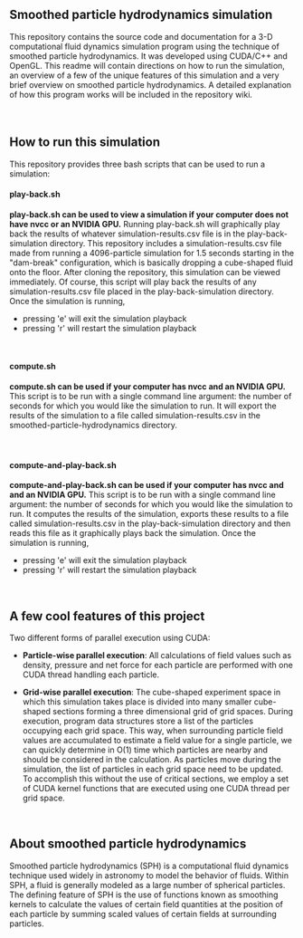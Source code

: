 ## Smoothed particle hydrodynamics simulation

This repository contains the source code and documentation for a 3-D computational
fluid dynamics simulation program using the technique of smoothed
particle hydrodynamics. It was developed using CUDA/C++ and OpenGL. This readme
will contain directions on how to run the simulation, an overview of a few of the unique
features of this simulation and a very brief overview on smoothed particle hydrodynamics.
A detailed explanation of how this program works will be included in the repository wiki.
<br/>
<br/>
<br/>


## How to run this simulation

This repository provides three bash scripts that can be used to run a simulation:

#### play-back.sh
**play-back.sh can be used to view a simulation if your computer does not have nvcc
or an NVIDIA GPU.** Running play-back.sh will graphically play back the results of
whatever simulation-results.csv file is in the play-back-simulation directory.
This repository includes a simulation-results.csv file made from running a
4096-particle simulation for 1.5 seconds starting in the "dam-break" configuration,
which is basically dropping a cube-shaped fluid onto the floor.
After cloning the repository, this simulation can be viewed immediately.
Of course, this script will play back the results of any simulation-results.csv file
placed in the play-back-simulation directory. Once the simulation is running,
- pressing 'e' will exit the simulation playback
- pressing 'r' will restart the simulation playback
<br/>


#### compute.sh
**compute.sh can be used if your computer has nvcc and an NVIDIA GPU.** This script
is to be run with a single command line argument: the number of seconds for which
you would like the simulation to run. It will export the results of the simulation
to a file called simulation-results.csv in the smoothed-particle-hydrodynamics
directory.
<br/>
<br/>
<br/>


#### compute-and-play-back.sh
**compute-and-play-back.sh can be used if your computer has nvcc and and an NVIDIA GPU.**
This script is to be run with a single command line argument: the number of seconds
for which you would like the simulation to run. It computes the results of the simulation,
exports these results to a file called simulation-results.csv in the play-back-simulation
directory and then reads this file as it graphically plays back the simulation. Once the
simulation is running,
- pressing 'e' will exit the simulation playback
- pressing 'r' will restart the simulation playback
<br/>


## A few cool features of this project

Two different forms of parallel execution using CUDA:

- **Particle-wise parallel execution**: All calculations of field values
such as density, pressure and net force for each particle are performed
with one CUDA thread handling each particle.

- **Grid-wise parallel execution**: The cube-shaped experiment space in which
this simulation takes place is divided into many smaller cube-shaped sections
forming a three dimensional grid of grid spaces. During execution,
program data structures store a list of the particles occupying each grid space.
This way, when surrounding particle field values are accumulated to estimate
a field value for a single particle, we can quickly determine in O(1) time which
particles are nearby and should be considered in the calculation. As particles move
during the simulation, the list of particles in each grid space need to be updated.
To accomplish this without the use of critical sections, we employ a set of CUDA kernel
functions that are executed using one CUDA thread per grid space.
<br/>


## About smoothed particle hydrodynamics

Smoothed particle hydrodynamics (SPH) is a computational fluid dynamics
technique used widely in astronomy to model the behavior of fluids. Within
SPH, a fluid is generally modeled as a large number of spherical particles.
The defining feature of SPH is the use of functions known as smoothing kernels
to calculate the values of certain field quantities at the position of each
particle by summing scaled values of certain fields at surrounding particles.
